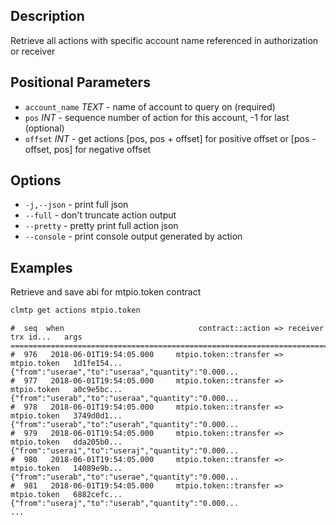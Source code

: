 ## Description
Retrieve all actions with specific account name referenced in authorization or receiver

## Positional Parameters
- `account_name` _TEXT_ - name of account to query on (required)
- `pos` _INT_ - sequence number of action for this account, -1 for last (optional)
- `offset` _INT_ - get actions [pos, pos + offset] for positive offset or [pos - offset, pos] for negative offset

## Options

- `-j,--json` - print full json
- `--full` - don't truncate action output
- `--pretty` - pretty print full action json
- `--console` - print console output generated by action

## Examples
Retrieve and save abi for mtpio.token contract

```sh
clmtp get actions mtpio.token
```
```console
#  seq  when                              contract::action => receiver      trx id...   args
================================================================================================================
#  976   2018-06-01T19:54:05.000     mtpio.token::transfer => mtpio.token   1d1fe154... {"from":"userae","to":"useraa","quantity":"0.000...
#  977   2018-06-01T19:54:05.000     mtpio.token::transfer => mtpio.token   a0c9e5bc... {"from":"userab","to":"useraa","quantity":"0.000...
#  978   2018-06-01T19:54:05.000     mtpio.token::transfer => mtpio.token   3749d0d1... {"from":"userab","to":"userah","quantity":"0.000...
#  979   2018-06-01T19:54:05.000     mtpio.token::transfer => mtpio.token   dda205b0... {"from":"userai","to":"useraj","quantity":"0.000...
#  980   2018-06-01T19:54:05.000     mtpio.token::transfer => mtpio.token   14089e9b... {"from":"userab","to":"userae","quantity":"0.000...
#  981   2018-06-01T19:54:05.000     mtpio.token::transfer => mtpio.token   6882cefc... {"from":"useraj","to":"userab","quantity":"0.000...
...
```
